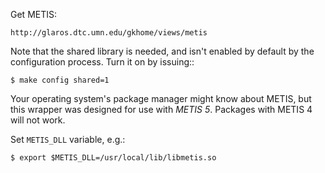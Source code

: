 <!--- -*- mode: markdown; -*- --->

Get METIS:

    http://glaros.dtc.umn.edu/gkhome/views/metis

Note that the shared library is needed, and isn't enabled by default
by the configuration process. Turn it on by issuing::

    $ make config shared=1

Your operating system's package manager might know about METIS,
but this wrapper was designed for use with *METIS 5*. Packages with
METIS 4 will not work.

Set `METIS_DLL` variable, e.g.:

    $ export $METIS_DLL=/usr/local/lib/libmetis.so
